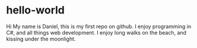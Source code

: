 # hello-world

Hi My name is Daniel, this is my first repo on github. I enjoy programming in C#, and all things web development. I enjoy long walks on the beach, and kissing under the moonlight.
